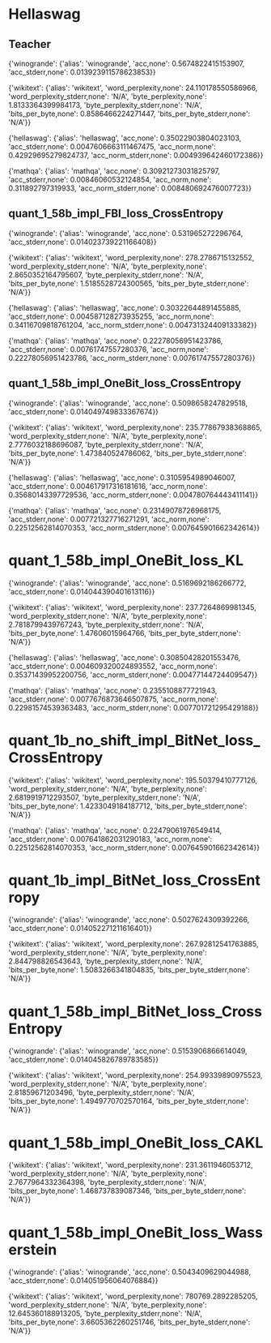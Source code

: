 # Hellaswag

## Teacher

{'winogrande': {'alias': 'winogrande', 'acc,none': 0.5674822415153907, 'acc_stderr,none': 0.013923911578623853}}

{'wikitext': {'alias': 'wikitext', 'word_perplexity,none': 24.110178550586966, 'word_perplexity_stderr,none': 'N/A', 'byte_perplexity,none': 1.8133364399984173, 'byte_perplexity_stderr,none': 'N/A', 'bits_per_byte,none': 0.8586466224271447, 'bits_per_byte_stderr,none': 'N/A'}}

{'hellaswag': {'alias': 'hellaswag', 'acc,none': 0.35022903804023103, 'acc_stderr,none': 0.0047606663111467475, 'acc_norm,none': 0.42929695279824737, 'acc_norm_stderr,none': 0.004939642460172386}}

{'mathqa': {'alias': 'mathqa', 'acc,none': 0.30921273031825797, 'acc_stderr,none': 0.00846060532124854, 'acc_norm,none': 0.311892797319933, 'acc_norm_stderr,none': 0.008480692476007723}}

## quant_1_58b_impl_FBI_loss_CrossEntropy

{'winogrande': {'alias': 'winogrande', 'acc,none': 0.531965272296764, 'acc_stderr,none': 0.014023739221166408}}

{'wikitext': {'alias': 'wikitext', 'word_perplexity,none': 278.2786715132552, 'word_perplexity_stderr,none': 'N/A', 'byte_perplexity,none': 2.8650352164795607, 'byte_perplexity_stderr,none': 'N/A', 'bits_per_byte,none': 1.5185528724300565, 'bits_per_byte_stderr,none': 'N/A'}}

{'hellaswag': {'alias': 'hellaswag', 'acc,none': 0.30322644891455885, 'acc_stderr,none': 0.004587128273935255, 'acc_norm,none': 0.34116709818761204, 'acc_norm_stderr,none': 0.004731324409133382}}

{'mathqa': {'alias': 'mathqa', 'acc,none': 0.22278056951423786, 'acc_stderr,none': 0.00761747557280376, 'acc_norm,none': 0.22278056951423786, 'acc_norm_stderr,none': 0.00761747557280376}}

## quant_1_58b_impl_OneBit_loss_CrossEntropy

{'winogrande': {'alias': 'winogrande', 'acc,none': 0.5098658247829518, 'acc_stderr,none': 0.014049749833367674}}

{'wikitext': {'alias': 'wikitext', 'word_perplexity,none': 235.77867938368865, 'word_perplexity_stderr,none': 'N/A', 'byte_perplexity,none': 2.7776032188696087, 'byte_perplexity_stderr,none': 'N/A', 'bits_per_byte,none': 1.473840524786062, 'bits_per_byte_stderr,none': 'N/A'}}

{'hellaswag': {'alias': 'hellaswag', 'acc,none': 0.3105954989046007, 'acc_stderr,none': 0.004617917316181616, 'acc_norm,none': 0.35680143397729536, 'acc_norm_stderr,none': 0.004780764443411141}}

{'mathqa': {'alias': 'mathqa', 'acc,none': 0.23149078726968175, 'acc_stderr,none': 0.007721327716271291, 'acc_norm,none': 0.22512562814070353, 'acc_norm_stderr,none': 0.007645901662342614}}

# quant_1_58b_impl_OneBit_loss_KL

{'winogrande': {'alias': 'winogrande', 'acc,none': 0.5169692186266772, 'acc_stderr,none': 0.014044390401613116}}

{'wikitext': {'alias': 'wikitext', 'word_perplexity,none': 237.7264869981345, 'word_perplexity_stderr,none': 'N/A', 'byte_perplexity,none': 2.7818799439767243, 'byte_perplexity_stderr,none': 'N/A', 'bits_per_byte,none': 1.47606015964766, 'bits_per_byte_stderr,none': 'N/A'}}

{'hellaswag': {'alias': 'hellaswag', 'acc,none': 0.30850428201553476, 'acc_stderr,none': 0.004609320024893552, 'acc_norm,none': 0.35371439952200756, 'acc_norm_stderr,none': 0.00477144724409547}}

{'mathqa': {'alias': 'mathqa', 'acc,none': 0.2355108877721943, 'acc_stderr,none': 0.0077676873646507875, 'acc_norm,none': 0.22981574539363483, 'acc_norm_stderr,none': 0.007701721295429188}}

# quant_1b_no_shift_impl_BitNet_loss_CrossEntropy

{'wikitext': {'alias': 'wikitext', 'word_perplexity,none': 195.50379410777126, 'word_perplexity_stderr,none': 'N/A', 'byte_perplexity,none': 2.6819919712293507, 'byte_perplexity_stderr,none': 'N/A', 'bits_per_byte,none': 1.4233049184187712, 'bits_per_byte_stderr,none': 'N/A'}}

{'mathqa': {'alias': 'mathqa', 'acc,none': 0.22479061976549414, 'acc_stderr,none': 0.007641862031290183, 'acc_norm,none': 0.22512562814070353, 'acc_norm_stderr,none': 0.007645901662342614}}

# quant_1b_impl_BitNet_loss_CrossEntropy

{'winogrande': {'alias': 'winogrande', 'acc,none': 0.5027624309392266, 'acc_stderr,none': 0.014052271211616401}}

{'wikitext': {'alias': 'wikitext', 'word_perplexity,none': 267.92812541763885, 'word_perplexity_stderr,none': 'N/A', 'byte_perplexity,none': 2.844798826543643, 'byte_perplexity_stderr,none': 'N/A', 'bits_per_byte,none': 1.5083266341804835, 'bits_per_byte_stderr,none': 'N/A'}}

# quant_1_58b_impl_BitNet_loss_CrossEntropy

{'winogrande': {'alias': 'winogrande', 'acc,none': 0.5153906866614049, 'acc_stderr,none': 0.014045826789783585}}

{'wikitext': {'alias': 'wikitext', 'word_perplexity,none': 254.99339890975523, 'word_perplexity_stderr,none': 'N/A', 'byte_perplexity,none': 2.81859671203496, 'byte_perplexity_stderr,none': 'N/A', 'bits_per_byte,none': 1.4949770702570164, 'bits_per_byte_stderr,none': 'N/A'}}

# quant_1_58b_impl_OneBit_loss_CAKL

{'wikitext': {'alias': 'wikitext', 'word_perplexity,none': 231.3611946053712, 'word_perplexity_stderr,none': 'N/A', 'byte_perplexity,none': 2.7677964332364398, 'byte_perplexity_stderr,none': 'N/A', 'bits_per_byte,none': 1.468737839087346, 'bits_per_byte_stderr,none': 'N/A'}}

# quant_1_58b_impl_OneBit_loss_Wasserstein

{'winogrande': {'alias': 'winogrande', 'acc,none': 0.5043409629044988, 'acc_stderr,none': 0.014051956064076884}}

{'wikitext': {'alias': 'wikitext', 'word_perplexity,none': 780769.2892285205, 'word_perplexity_stderr,none': 'N/A', 'byte_perplexity,none': 12.645360188913205, 'byte_perplexity_stderr,none': 'N/A', 'bits_per_byte,none': 3.6605362260251746, 'bits_per_byte_stderr,none': 'N/A'}}
